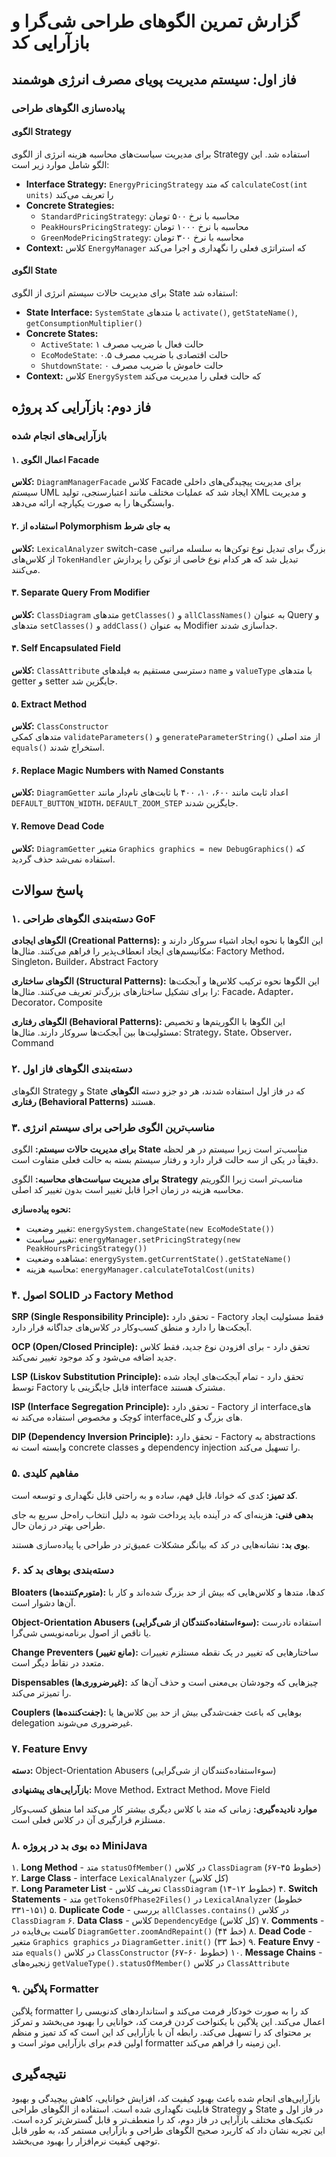 # گزارش تمرین الگوهای طراحی شی‌گرا و بازآرایی کد

## فاز اول: سیستم مدیریت پویای مصرف انرژی هوشمند

### پیاده‌سازی الگوهای طراحی

#### الگوی Strategy
برای مدیریت سیاست‌های محاسبه هزینه انرژی از الگوی Strategy استفاده شد. این الگو شامل موارد زیر است:
- **Interface Strategy:** `EnergyPricingStrategy` که متد `calculateCost(int units)` را تعریف می‌کند
- **Concrete Strategies:**
    - `StandardPricingStrategy`: محاسبه با نرخ ۵۰۰ تومان
    - `PeakHoursPricingStrategy`: محاسبه با نرخ ۱۰۰۰ تومان
    - `GreenModePricingStrategy`: محاسبه با نرخ ۳۰۰ تومان
- **Context:** کلاس `EnergyManager` که استراتژی فعلی را نگهداری و اجرا می‌کند

#### الگوی State
برای مدیریت حالات سیستم انرژی از الگوی State استفاده شد:
- **State Interface:** `SystemState` با متدهای `activate()`, `getStateName()`, `getConsumptionMultiplier()`
- **Concrete States:**
    - `ActiveState`: حالت فعال با ضریب مصرف ۱
    - `EcoModeState`: حالت اقتصادی با ضریب مصرف ۰.۵
    - `ShutdownState`: حالت خاموش با ضریب مصرف ۰
- **Context:** کلاس `EnergySystem` که حالت فعلی را مدیریت می‌کند

## فاز دوم: بازآرایی کد پروژه

### بازآرایی‌های انجام شده

#### ۱. اعمال الگوی Facade
**کلاس:** `DiagramManagerFacade`
کلاس Facade برای مدیریت پیچیدگی‌های داخلی سیستم UML ایجاد شد که عملیات مختلف مانند اعتبارسنجی، تولید XML و مدیریت وابستگی‌ها را به صورت یکپارچه ارائه می‌دهد.

#### ۲. استفاده از Polymorphism به جای شرط
**کلاس:** `LexicalAnalyzer`
switch-case بزرگ برای تبدیل نوع توکن‌ها به سلسله مراتبی از کلاس‌های `TokenHandler` تبدیل شد که هر کدام نوع خاصی از توکن را پردازش می‌کنند.

#### ۳. Separate Query From Modifier
**کلاس:** `ClassDiagram`
متدهای `getClasses()` و `allClassNames()` به عنوان Query و متدهای `setClasses()` و `addClass()` به عنوان Modifier جداسازی شدند.

#### ۴. Self Encapsulated Field
**کلاس:** `ClassAttribute`
دسترسی مستقیم به فیلدهای `name` و `valueType` با متدهای getter و setter جایگزین شد.

#### ۵. Extract Method
**کلاس:** `ClassConstructor`  
متدهای کمکی `validateParameters()` و `generateParameterString()` از متد اصلی `equals()` استخراج شدند.

#### ۶. Replace Magic Numbers with Named Constants
**کلاس:** `DiagramGetter`
اعداد ثابت مانند ۶۰۰، ۱۰، ۴۰۰ با ثابت‌های نام‌دار مانند `DEFAULT_BUTTON_WIDTH`، `DEFAULT_ZOOM_STEP` جایگزین شدند.

#### ۷. Remove Dead Code
**کلاس:** `DiagramGetter`
متغیر `Graphics graphics = new DebugGraphics()` که استفاده نمی‌شد حذف گردید.

## پاسخ سوالات

### ۱. دسته‌بندی الگوهای طراحی GoF

**الگوهای ایجادی (Creational Patterns):** این الگوها با نحوه ایجاد اشیاء سروکار دارند و مکانیسم‌های ایجاد انعطاف‌پذیر را فراهم می‌کنند.
مثال‌ها: Factory Method، Singleton، Builder، Abstract Factory

**الگوهای ساختاری (Structural Patterns):** این الگوها نحوه ترکیب کلاس‌ها و آبجکت‌ها را برای تشکیل ساختارهای بزرگ‌تر تعریف می‌کنند.
مثال‌ها: Facade، Adapter، Decorator، Composite

**الگوهای رفتاری (Behavioral Patterns):** این الگوها با الگوریتم‌ها و تخصیص مسئولیت‌ها بین آبجکت‌ها سروکار دارند.
مثال‌ها: Strategy، State، Observer، Command

### ۲. دسته‌بندی الگوهای فاز اول
الگوهای Strategy و State که در فاز اول استفاده شدند، هر دو جزو دسته **الگوهای رفتاری (Behavioral Patterns)** هستند.

### ۳. مناسب‌ترین الگوی طراحی برای سیستم انرژی

**برای مدیریت حالات سیستم:** الگوی **State** مناسب‌تر است زیرا سیستم در هر لحظه دقیقاً در یکی از سه حالت قرار دارد و رفتار سیستم بسته به حالت فعلی متفاوت است.

**برای مدیریت سیاست‌های محاسبه:** الگوی **Strategy** مناسب‌تر است زیرا الگوریتم محاسبه هزینه در زمان اجرا قابل تغییر است بدون تغییر کد اصلی.

**نحوه پیاده‌سازی:**
- تغییر وضعیت: `energySystem.changeState(new EcoModeState())`
- تغییر سیاست: `energyManager.setPricingStrategy(new PeakHoursPricingStrategy())`
- مشاهده وضعیت: `energySystem.getCurrentState().getStateName()`
- محاسبه هزینه: `energyManager.calculateTotalCost(units)`

### ۴. اصول SOLID در Factory Method

**SRP (Single Responsibility Principle):** تحقق دارد - Factory فقط مسئولیت ایجاد آبجکت‌ها را دارد و منطق کسب‌وکار در کلاس‌های جداگانه قرار دارد.

**OCP (Open/Closed Principle):** تحقق دارد - برای افزودن نوع جدید، فقط کلاس جدید اضافه می‌شود و کد موجود تغییر نمی‌کند.

**LSP (Liskov Substitution Principle):** تحقق دارد - تمام آبجکت‌های ایجاد شده توسط Factory قابل جایگزینی با interface مشترک هستند.

**ISP (Interface Segregation Principle):** تحقق دارد - Factory از interface‌های کوچک و مخصوص استفاده می‌کند نه interface‌های بزرگ و کلی.

**DIP (Dependency Inversion Principle):** تحقق دارد - Factory به abstractions وابسته است نه concrete classes و dependency injection را تسهیل می‌کند.

### ۵. مفاهیم کلیدی

**کد تمیز:** کدی که خوانا، قابل فهم، ساده و به راحتی قابل نگهداری و توسعه است.

**بدهی فنی:** هزینه‌ای که در آینده باید پرداخت شود به دلیل انتخاب راه‌حل سریع به جای طراحی بهتر در زمان حال.

**بوی بد:** نشانه‌هایی در کد که بیانگر مشکلات عمیق‌تر در طراحی یا پیاده‌سازی هستند.

### ۶. دسته‌بندی بوهای بد کد

**Bloaters (متورم‌کننده‌ها):** کدها، متدها و کلاس‌هایی که بیش از حد بزرگ شده‌اند و کار با آن‌ها دشوار است.

**Object-Orientation Abusers (سوءاستفاده‌کنندگان از شی‌گرایی):** استفاده نادرست یا ناقص از اصول برنامه‌نویسی شی‌گرا.

**Change Preventers (مانع تغییر):** ساختارهایی که تغییر در یک نقطه مستلزم تغییرات متعدد در نقاط دیگر است.

**Dispensables (غیرضروری‌ها):** چیزهایی که وجودشان بی‌معنی است و حذف آن‌ها کد را تمیزتر می‌کند.

**Couplers (جفت‌کننده‌ها):** بوهایی که باعث جفت‌شدگی بیش از حد بین کلاس‌ها یا delegation غیرضروری می‌شوند.

### ۷. Feature Envy

**دسته:** Object-Orientation Abusers (سوءاستفاده‌کنندگان از شی‌گرایی)

**بازآرایی‌های پیشنهادی:** Move Method، Extract Method، Move Field

**موارد نادیده‌گیری:** زمانی که متد با کلاس دیگری بیشتر کار می‌کند اما منطق کسب‌وکار مستلزم قرارگیری آن در کلاس فعلی است.

### ۸. ده بوی بد در پروژه MiniJava

۱. **Long Method** - متد `statusOfMember()` در کلاس `ClassDiagram` (خطوط ۴۵-۶۷)
۲. **Large Class** - interface `LexicalAnalyzer` (کل کلاس)  
۳. **Long Parameter List** - تعریف کلاس `ClassDiagram` (خطوط ۱۲-۱۴)
۴. **Switch Statements** - متد `getTokensOfPhase2Files()` در `LexicalAnalyzer` (خطوط ۱۵۱-۳۳۱)
۵. **Duplicate Code** - بررسی `allClasses.contains()` در کلاس `ClassDiagram`
۶. **Data Class** - کلاس `DependencyEdge` (کل کلاس)
۷. **Comments** - کامنت بی‌فایده در `DiagramGetter.zoomAndRepaint()` (خط ۴۴)
۸. **Dead Code** - متغیر `Graphics graphics` در `DiagramGetter.init()` (خط ۳۳)
۹. **Feature Envy** - متد `equals()` در کلاس `ClassConstructor` (خطوط ۶۰-۶۷)
۱۰. **Message Chains** - زنجیره‌های `getValueType().statusOfMember()` در کلاس `ClassAttribute`

### ۹. پلاگین Formatter

پلاگین formatter کد را به صورت خودکار فرمت می‌کند و استانداردهای کدنویسی را اعمال می‌کند. این پلاگین با یکنواخت کردن فرمت کد، خوانایی را بهبود می‌بخشد و تمرکز بر محتوای کد را تسهیل می‌کند. رابطه آن با بازآرایی کد این است که کد تمیز و منظم اولین قدم برای بازآرایی موثر است و formatter این زمینه را فراهم می‌کند.

## نتیجه‌گیری

بازآرایی‌های انجام شده باعث بهبود کیفیت کد، افزایش خوانایی، کاهش پیچیدگی و بهبود قابلیت نگهداری شده است. استفاده از الگوهای طراحی Strategy و State در فاز اول و تکنیک‌های مختلف بازآرایی در فاز دوم، کد را منعطف‌تر و قابل گسترش‌تر کرده است. این تجربه نشان داد که کاربرد صحیح الگوهای طراحی و بازآرایی مستمر کد، به طور قابل توجهی کیفیت نرم‌افزار را بهبود می‌بخشد.